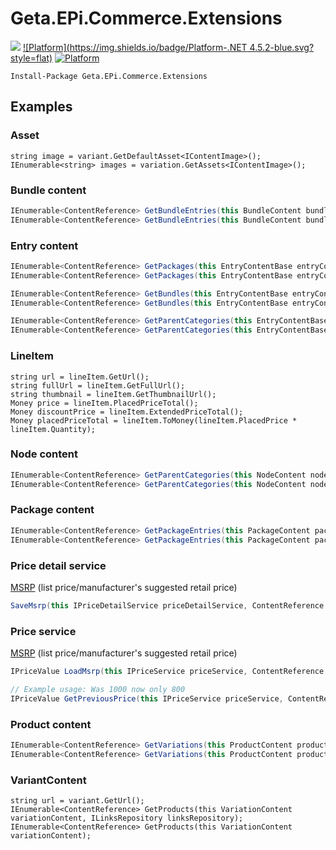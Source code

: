 # Geta.EPi.Commerce.Extensions

![](http://tc.geta.no/app/rest/builds/buildType:(id:TeamFrederik_EPiCommerceExtensions_EPiCommerceExtensionsBuildAndPublishNuGetPack)/statusIcon)
[![Platform](https://img.shields.io/badge/Platform-.NET 4.5.2-blue.svg?style=flat)](https://msdn.microsoft.com/en-us/library/w0x726c2%28v=vs.110%29.aspx)
[![Platform](https://img.shields.io/badge/Episerver%20Commerce-%2010-orange.svg?style=flat)](http://world.episerver.com/commerce/)

```
Install-Package Geta.EPi.Commerce.Extensions
```

## Examples

### Asset

```
string image = variant.GetDefaultAsset<IContentImage>();
IEnumerable<string> images = variation.GetAssets<IContentImage>();
```

### Bundle content

```csharp
IEnumerable<ContentReference> GetBundleEntries(this BundleContent bundleContent);
IEnumerable<ContentReference> GetBundleEntries(this BundleContent bundleContent, ILinksRepository linksRepository);
```

### Entry content

```csharp
IEnumerable<ContentReference> GetPackages(this EntryContentBase entryContent);
IEnumerable<ContentReference> GetPackages(this EntryContentBase entryContent, ILinksRepository linksRepository);

IEnumerable<ContentReference> GetBundles(this EntryContentBase entryContent);
IEnumerable<ContentReference> GetBundles(this EntryContentBase entryContent, ILinksRepository linksRepository);

IEnumerable<ContentReference> GetParentCategories(this EntryContentBase entryContent);
IEnumerable<ContentReference> GetParentCategories(this EntryContentBase entryContent, ILinksRepository linksRepository);
```

### LineItem

```
string url = lineItem.GetUrl();
string fullUrl = lineItem.GetFullUrl();
string thumbnail = lineItem.GetThumbnailUrl();
Money price = lineItem.PlacedPriceTotal();
Money discountPrice = lineItem.ExtendedPriceTotal();
Money placedPriceTotal = lineItem.ToMoney(lineItem.PlacedPrice * lineItem.Quantity);
```

### Node content

```csharp
IEnumerable<ContentReference> GetParentCategories(this NodeContent nodeContent);
IEnumerable<ContentReference> GetParentCategories(this NodeContent nodeContent, ILinksRepository linksRepository)
```

### Package content

```csharp
IEnumerable<ContentReference> GetPackageEntries(this PackageContent packageContent);
IEnumerable<ContentReference> GetPackageEntries(this PackageContent packageContent, ILinksRepository linksRepository);
```

### Price detail service

[MSRP](https://en.wikipedia.org/wiki/List_price) (list price/manufacturer's suggested retail price)

```csharp
SaveMsrp(this IPriceDetailService priceDetailService, ContentReference contentLink, MarketId marketId, Currency currency, decimal amount);
```

### Price service

[MSRP](https://en.wikipedia.org/wiki/List_price) (list price/manufacturer's suggested retail price)

```csharp
IPriceValue LoadMsrp(this IPriceService priceService, ContentReference contentLink, MarketId marketId, Currency currency);

// Example usage: Was 1000 now only 800
IPriceValue GetPreviousPrice(this IPriceService priceService, ContentReference contentLink, MarketId marketId, Currency currency);
```

### Product content

```csharp
IEnumerable<ContentReference> GetVariations(this ProductContent productContent);
IEnumerable<ContentReference> GetVariations(this ProductContent productContent, ILinksRepository linksRepository);
```

### VariantContent

```
string url = variant.GetUrl();
IEnumerable<ContentReference> GetProducts(this VariationContent variationContent, ILinksRepository linksRepository);
IEnumerable<ContentReference> GetProducts(this VariationContent variationContent);
```
